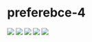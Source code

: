 # preferebce-4
![](https://github.com/OnlyLP/preferebce-4/blob/master/image/1.jpg)
![](https://github.com/OnlyLP/preferebce-4/blob/master/image/2.jpg)
![](https://github.com/OnlyLP/preferebce-4/blob/master/image/3.jpg)
![](https://github.com/OnlyLP/preferebce-4/blob/master/image/4.jpg)
![](https://github.com/OnlyLP/preferebce-4/blob/master/image/5.jpg)
